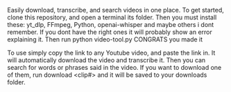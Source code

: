 Easily download, transcribe, and search videos in one place. 
To get started, clone this repository, and open a terminal its folder. 
Then you must install these: yt_dlp, FFmpeg, Python, openai-whisper and maybe others i dont remember. If you dont have the right ones it will probably show an error explaining it. 
Then run python video-tool.py
CONGRATS you made it

To use simply copy the link to any Youtube video, and paste the link in. It will automatically download the video and transcribe it. Then you can search for words or phrases said in the video. If you want to download one of them, run download <clip#> and it will be saved to your downloads folder. 
